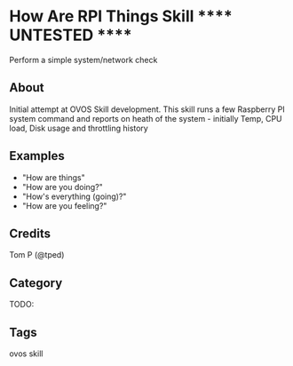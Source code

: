 # How Are RPI Things Skill **** UNTESTED ****

Perform a simple system/network check 

## About

Initial attempt at OVOS Skill development.  This skill runs a few Raspberry PI system command and reports on heath of the system - initially Temp, CPU load, Disk usage and throttling history


## Examples

- "How are things"
- "How are you doing?"
- "How's everything (going)?"
- "How are you feeling?"

## Credits

Tom P (@tped)

## Category

TODO:

## Tags

ovos skill
